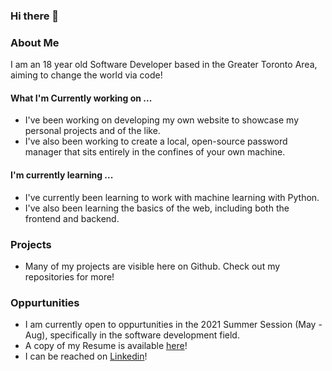 ### Hi there 👋

### About Me
I am an 18 year old Software Developer based in the Greater Toronto Area, aiming to change the world via code!

#### What I'm Currently working on ...
- I've been working on developing my own website to showcase my personal projects and of the like.
- I've also been working to create a local, open-source password manager that sits entirely in the confines of your own machine.

#### I'm currently learning ...
- I've currently been learning to work with machine learning with Python.
- I've also been learning the basics of the web, including both the frontend and backend.

### Projects
- Many of my projects are visible here on Github. Check out my repositories for more!

### Oppurtunities
- I am currently open to oppurtunities in the 2021 Summer Session (May - Aug), specifically in the software development field.  
- A copy of my Resume is available [here](https://github.com/AliRZ-02/AliRZ-02/blob/main/Zaidi%2CAliRaza-Resume.pdf)!
- I can be reached on [Linkedin](https://www.linkedin.com/in/ali-raza-zaidi/)!

<!--
**AliRZ-02/AliRZ-02** is a ✨ _special_ ✨ repository because its `README.md` (this file) appears on your GitHub profile.

Here are some ideas to get you started:

- 🔭 I’m currently working on ...
- 🌱 I’m currently learning ...
- 👯 I’m looking to collaborate on ...
- 🤔 I’m looking for help with ...
- 💬 Ask me about ...
- 📫 How to reach me: ...
- 😄 Pronouns: ...
- ⚡ Fun fact: ...
-->
